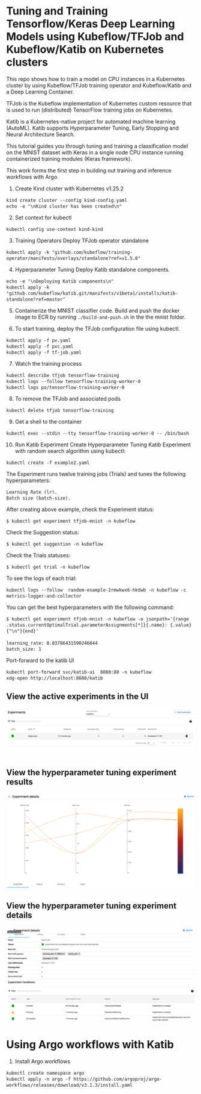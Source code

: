 # Tuning and Training Tensorflow/Keras Deep Learning Models using Kubeflow/TFJob and Kubeflow/Katib on Kubernetes clusters
This repo shows how to train a model on CPU instances in a Kubernetes cluster by using Kubeflow/TFJob training operator and Kubeflow/Katib and a Deep Learning Container. 

TFJob is the Kubeflow implementation of Kubernetes custom resource that is used to run (distributed) TensorFlow training jobs on Kubernetes.

Katib is a Kubernetes-native project for automated machine learning (AutoML). Katib supports Hyperparameter Tuning, Early Stopping and Neural Architecture Search.


This tutorial guides you through tuning and training a classification model on the MNIST dataset with Keras in a single node CPU instance running containerized training modules (Keras framework).

This work forms the first step in building out training and inference workflows with Argo. 


1. Create Kind cluster with Kubernetes v1.25.2
```
kind create cluster --config kind-config.yaml
echo -e "\nKind cluster has been created\n"
```

2. Set context for kubectl
```
kubectl config use-context kind-kind
```


3. Training Operators
Deploy TFJob operator standalone 
```
kubectl apply -k "github.com/kubeflow/training-operator/manifests/overlays/standalone?ref=v1.5.0"
```

4. Hyperparameter Tuning
Deploy Katib standalone components.
```
echo -e "\nDeploying Katib components\n"
kubectl apply -k "github.com/kubeflow/katib.git/manifests/v1beta1/installs/katib-standalone?ref=master"
```

5. Containerize the MNIST classifier code. Build and push the docker image to ECR by running ```./build-and-push.sh``` in the the mnist folder.



6. To start training, deploy the TFJob configuration file using kubectl.
```
kubectl apply -f pv.yaml
kubectl apply -f pvc.yaml
kubectl apply -f tf-job.yaml
```

7. Watch the training process
```
kubectl describe tfjob tensorflow-training
kubectl logs --follow tensorflow-training-worker-0
kubectl logs po/tensorflow-training-worker-0
```

8. To remove the TFJob and associated pods
```
kubectl delete tfjob tensorflow-training
```

9. Get a shell to the container 
```
kubectl exec --stdin --tty tensorflow-training-worker-0 -- /bin/bash
```

10. Run Katib Experiment
Create Hyperparameter Tuning Katib Experiment with random search algorithm using kubectl:
```
kubectl create -f example2.yaml 
```

The Experiment runs twelve training jobs (Trials) and tunes the following hyperparameters:

    Learning Rate (lr).
    Batch size (batch-size).

After creating above example, check the Experiment status:
```
$ kubectl get experiment tfjob-mnist -n kubeflow
```

Check the Suggestion status:
```
$ kubectl get suggestion -n kubeflow
```

Check the Trials statuses:
```
$ kubectl get trial -n kubeflow
```

To see the logs of each trial:
```
kubectl logs --follow  random-example-2rmwkwx6-hkdwb -n kubeflow -c metrics-logger-and-collector
```

You can get the best hyperparameters with the following command:
```
$ kubectl get experiment tfjob-mnist -n kubeflow -o jsonpath='{range .status.currentOptimalTrial.parameterAssignments[*]}{.name}: {.value}{"\n"}{end}'

learning_rate: 0.03786431590246644
batch_size: 1

```
Port-forward to the katib UI
```
kubectl port-forward svc/katib-ui  8080:80 -n kubeflow
xdg-open http://localhost:8080/katib
```

## View the active experiments in the UI
![plot](images/main-dashboard.png)

## View the hyperparameter tuning experiment results
![plot](images/exp-results.png)

## View the hyperparameter tuning experiment details
![plot](images/exp-details.png)



# Using Argo workflows with Katib
1. Install Argo workflows
```
kubectl create namespace argo
kubectl apply -n argo -f https://github.com/argoproj/argo-workflows/releases/download/v3.1.3/install.yaml
```
